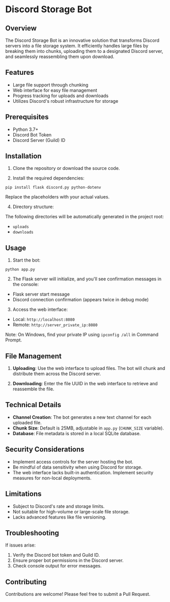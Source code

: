 # Discord Storage Bot

## Overview

The Discord Storage Bot is an innovative solution that transforms Discord servers into a file storage system. It efficiently handles large files by breaking them into chunks, uploading them to a designated Discord server, and seamlessly reassembling them upon download.

## Features

- Large file support through chunking
- Web interface for easy file management
- Progress tracking for uploads and downloads
- Utilizes Discord's robust infrastructure for storage

## Prerequisites

- Python 3.7+
- Discord Bot Token
- Discord Server (Guild) ID

## Installation

1. Clone the repository or download the source code.

2. Install the required dependencies:

  ```pip install flask discord.py python-dotenv```

  Replace the placeholders with your actual values.

4. Directory structure:

The following directories will be automatically generated in the project root:
- `uploads`
- `downloads`

## Usage

1. Start the bot:

```python app.py```

2. The Flask server will initialize, and you'll see confirmation messages in the console:
- Flask server start message
- Discord connection confirmation (appears twice in debug mode)

3. Access the web interface:
- Local: `http://localhost:8080`
- Remote: `http://server_private_ip:8080`

Note: On Windows, find your private IP using `ipconfig /all` in Command Prompt.

## File Management

1. **Uploading**: Use the web interface to upload files. The bot will chunk and distribute them across the Discord server.

2. **Downloading**: Enter the file UUID in the web interface to retrieve and reassemble the file.

## Technical Details

- **Channel Creation**: The bot generates a new text channel for each uploaded file.
- **Chunk Size**: Default is 25MB, adjustable in `app.py` (`CHUNK_SIZE` variable).
- **Database**: File metadata is stored in a local SQLite database.

## Security Considerations

- Implement access controls for the server hosting the bot.
- Be mindful of data sensitivity when using Discord for storage.
- The web interface lacks built-in authentication. Implement security measures for non-local deployments.

## Limitations

- Subject to Discord's rate and storage limits.
- Not suitable for high-volume or large-scale file storage.
- Lacks advanced features like file versioning.

## Troubleshooting

If issues arise:
1. Verify the Discord bot token and Guild ID.
2. Ensure proper bot permissions in the Discord server.
3. Check console output for error messages.

## Contributing

Contributions are welcome! Please feel free to submit a Pull Request.
